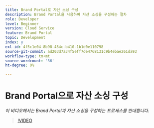 ```yaml
---
title: Brand Portal로 자산 소싱 구성
description: Brand Portal을 사용하여 자산 소싱을 구성하는 절차
role: Developer
level: Beginner
version: Cloud Service
feature: Brand Portal
topic: Development
index: y
exl-id: 4f5c1e04-8b98-454c-b410-1b1d0e110798
source-git-commit: ad203d7a34f5eff7de4768131c9b4ebae261da93
workflow-type: tm+mt
source-wordcount: '36'
ht-degree: 0%

---
```


# Brand Portal으로 자산 소싱 구성

*이 비디오에서는 Brand Portal과 자산 소싱을 구성하는 프로세스를 안내합니다.*

>[!VIDEO](https://video.tv.adobe.com/v/335451?quality=9&learn=on)
